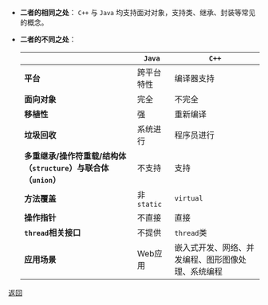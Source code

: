 - **二者的相同之处**：
	`C++` 与 `Java` 均支持面对对象，支持类、继承、封装等常见的概念。
- **二者的不同之处**：
	
	|| **`Java`** | **`C++`**
	| - | - | -
	| **平台** | 跨平台特性 | 编译器支持
	| **面向对象** | 完全 | 不完全
	| **移植性** | 强 | 重新编译
	| **垃圾回收** | 系统进行 | 程序员进行
	| **多重继承/操作符重载/结构体（`structure`）与联合体（`union`）** | 不支持 | 支持
	| **方法覆盖** | 非`static` | `virtual`
	| **操作指针** | 不直接 | 直接
	| **`thread`相关接口** | 不提供 | `thread`类
	| **应用场景** | Web应用 | 嵌入式开发、网络、并发编程、图形图像处理、系统编程
[返回](readme.md)